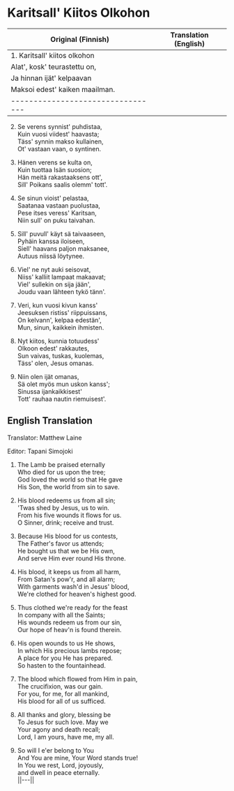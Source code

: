 # Karitsall' Kiitos Olkohon  

| Original (Finnish)              | Translation (English)|
|---------------------------------|----------------------|
| 1. Karitsall' kiitos olkohon    |
| Alat', kosk' teurastettu on,    |
| Ja hinnan ijät' kelpaavan       |
| Maksoi edest' kaiken maailman.  |
|---------------------------------|
2. Se verens synnist' puhdistaa,  
Kuin vuosi viidest' haavasta;  
Täss' synnin makso kullainen,  
Ot' vastaan vaan, o syntinen.  

3. Hänen verens se kulta on,  
Kuin tuottaa Isän suosion;  
Hän meitä rakastaaksens ott',  
Sill' Poikans saalis olemm' tott'.  

4. Se sinun vioist' pelastaa,  
Saatanaa vastaan puolustaa,  
Pese itses veress' Karitsan,  
Niin sull' on puku taivahan.  

5. Sill' puvull' käyt sä taivaaseen,  
Pyhäin kanssa iloiseen,  
Siell' haavans paljon maksanee,  
Autuus niissä löytynee.  

6. Viel' ne nyt auki seisovat,  
Niiss' kalliit lampaat makaavat;  
Viel' sullekin on sija jään',  
Joudu vaan lähteen tykö tänn'.  

7. Veri, kun vuosi kivun kanss'  
Jeesuksen ristiss' riippuissans,  
On kelvann', kelpaa edestän',  
Mun, sinun, kaikkein ihmisten.  

8. Nyt kiitos, kunnia totuudess'  
Olkoon edest' rakkautes,  
Sun vaivas, tuskas, kuolemas,  
Täss' olen, Jesus omanas.  

9. Niin olen ijät omanas,  
Sä olet myös mun uskon kanss';  
Sinussa ijankaikkisest'  
Tott' rauhaa nautin riemuisest'.  

## English Translation  

Translator: Matthew Laine

Editor: Tapani Simojoki

1. The Lamb be praised eternally  
Who died for us upon the tree;  
God loved the world so that He gave  
His Son, the world from sin to save.  

2. His blood redeems us from all sin;  
'Twas shed by Jesus, us to win.  
From his five wounds it flows for us.  
O Sinner, drink; receive and trust.  

3. Because His blood for us contests,  
The Father's favor us attends;  
He bought us that we be His own,  
And serve Him ever round His throne.  

4. His blood, it keeps us from all harm,  
From Satan's pow'r, and all alarm;  
With garments wash'd in Jesus' blood,  
We're clothed for heaven's highest good.  

5. Thus clothed we're ready for the feast  
In company with all the Saints;  
His wounds redeem us from our sin,  
Our hope of heav'n is found therein.  

6. His open wounds to us He shows,  
In which His precious lambs repose;  
A place for you He has prepared.  
So hasten to the fountainhead.  

7. The blood which flowed from Him in pain,  
The crucifixion, was our gain.  
For you, for me, for all mankind,  
His blood for all of us sufficed.  

8. All thanks and glory, blessing be  
To Jesus for such love. May we  
Your agony and death recall;  
Lord, I am yours, have me, my all.  

9. So will I e'er belong to You  
And You are mine, Your Word stands true!  
In You we rest, Lord, joyously,  
and dwell in peace eternally.  
||---||
